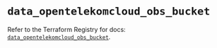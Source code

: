 # `data_opentelekomcloud_obs_bucket`

Refer to the Terraform Registry for docs: [`data_opentelekomcloud_obs_bucket`](https://registry.terraform.io/providers/opentelekomcloud/opentelekomcloud/1.36.38/docs/data-sources/obs_bucket).
